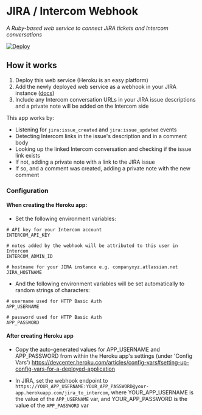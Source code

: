 # JIRA / Intercom Webhook

_A Ruby-based web service to connect JIRA tickets and Intercom conversations_

[![Deploy](https://www.herokucdn.com/deploy/button.svg)](https://heroku.com/deploy)

## How it works

1. Deploy this web service (Heroku is an easy platform)
2. Add the newly deployed web service as a webhook in your JIRA instance ([docs](https://developer.atlassian.com/jiradev/jira-apis/webhooks#Webhooks-jiraadmin))
3. Include any Intercom conversation URLs in your JIRA issue descriptions and a private note will be added on the Intercom side

This app works by:

* Listening for `jira:issue_created` and `jira:issue_updated` events
* Detecting Intercom links in the issue's description and in a comment body
* Looking up the linked Intercom conversation and checking if the issue link exists
* If not, adding a private note with a link to the JIRA issue
* If so, and a comment was created, adding a private note with the new comment

### Configuration

#### When creating the Heroku app:

* Set the following environment variables:

```
# API key for your Intercom account
INTERCOM_API_KEY

# notes added by the webhook will be attributed to this user in Intercom
INTERCOM_ADMIN_ID

# hostname for your JIRA instance e.g. companyxyz.atlassian.net
JIRA_HOSTNAME
```

* And the following environment variables will be set automatically to random strings of characters:

```
# username used for HTTP Basic Auth
APP_USERNAME

# password used for HTTP Basic Auth
APP_PASSWORD
```

#### After creating Heroku app
* Copy the auto-generated values for APP_USERNAME and APP_PASSWORD from within the Heroku app's settings (under 'Config Vars')
  https://devcenter.heroku.com/articles/config-vars#setting-up-config-vars-for-a-deployed-application

* In JIRA, set the webhook endpoint to `https://YOUR_APP_USERNAME:YOUR_APP_PASSWORD@your-app.herokuapp.com/jira_to_intercom`, where YOUR_APP_USERNAME is the value of the `APP_USERNAME` var, and YOUR_APP_PASSWORD is the value of the `APP_PASSWORD` var
